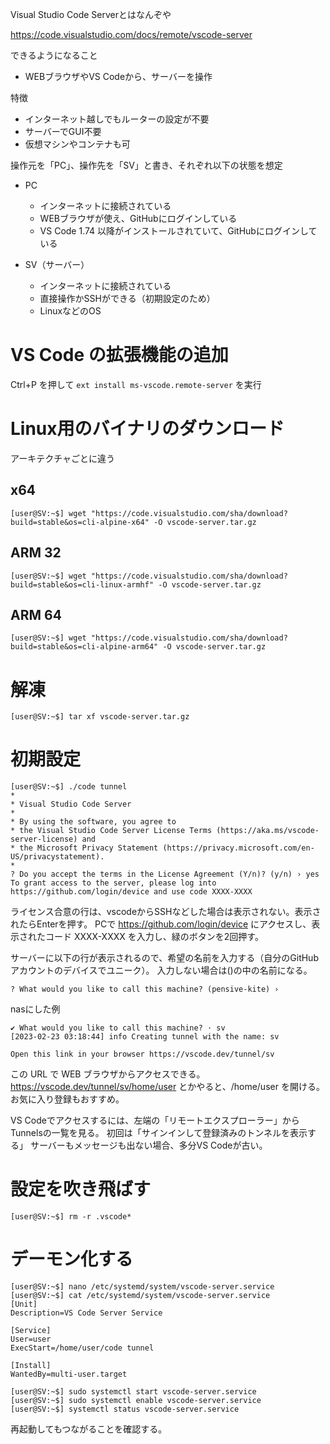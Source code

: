 Visual Studio Code Serverとはなんぞや

https://code.visualstudio.com/docs/remote/vscode-server

できるようになること
- WEBブラウザやVS Codeから、サーバーを操作

特徴
- インターネット越しでもルーターの設定が不要
- サーバーでGUI不要
- 仮想マシンやコンテナも可

操作元を「PC」、操作先を「SV」と書き、それぞれ以下の状態を想定

- PC
  - インターネットに接続されている
  - WEBブラウザが使え、GitHubにログインしている
  - VS Code 1.74 以降がインストールされていて、GitHubにログインしている

- SV（サーバー）
  - インターネットに接続されている
  - 直接操作かSSHができる（初期設定のため）
  - LinuxなどのOS

# VS Code の拡張機能の追加

Ctrl+P を押して `ext install ms-vscode.remote-server` を実行

# Linux用のバイナリのダウンロード

アーキテクチャごとに違う

## x64

```
[user@SV:~$] wget "https://code.visualstudio.com/sha/download?build=stable&os=cli-alpine-x64" -O vscode-server.tar.gz
```

## ARM 32

```
[user@SV:~$] wget "https://code.visualstudio.com/sha/download?build=stable&os=cli-linux-armhf" -O vscode-server.tar.gz
```

## ARM 64

```
[user@SV:~$] wget "https://code.visualstudio.com/sha/download?build=stable&os=cli-alpine-arm64" -O vscode-server.tar.gz
```

# 解凍

```
[user@SV:~$] tar xf vscode-server.tar.gz
```

# 初期設定

```
[user@SV:~$] ./code tunnel
*
* Visual Studio Code Server
*
* By using the software, you agree to
* the Visual Studio Code Server License Terms (https://aka.ms/vscode-server-license) and
* the Microsoft Privacy Statement (https://privacy.microsoft.com/en-US/privacystatement).
*
? Do you accept the terms in the License Agreement (Y/n)? (y/n) › yes
To grant access to the server, please log into https://github.com/login/device and use code XXXX-XXXX
```

ライセンス合意の行は、vscodeからSSHなどした場合は表示されない。表示されたらEnterを押す。
PCで https://github.com/login/device にアクセスし、表示されたコード XXXX-XXXX を入力し、緑のボタンを2回押す。

サーバーに以下の行が表示されるので、希望の名前を入力する（自分のGitHubアカウントのデバイスでユニーク）。
入力しない場合は()の中の名前になる。

```
? What would you like to call this machine? (pensive-kite) › 
```

nasにした例

```
✔ What would you like to call this machine? · sv
[2023-02-23 03:18:44] info Creating tunnel with the name: sv

Open this link in your browser https://vscode.dev/tunnel/sv
```

この URL で WEB ブラウザからアクセスできる。
https://vscode.dev/tunnel/sv/home/user とかやると、/home/user を開ける。
お気に入り登録もおすすめ。

VS Codeでアクセスするには、左端の「リモートエクスプローラー」からTunnelsの一覧を見る。
初回は「サインインして登録済みのトンネルを表示する」
サーバーもメッセージも出ない場合、多分VS Codeが古い。

# 設定を吹き飛ばす

```
[user@SV:~$] rm -r .vscode*
```

# デーモン化する

```
[user@SV:~$] nano /etc/systemd/system/vscode-server.service
[user@SV:~$] cat /etc/systemd/system/vscode-server.service
[Unit]
Description=VS Code Server Service

[Service]
User=user
ExecStart=/home/user/code tunnel

[Install]
WantedBy=multi-user.target

[user@SV:~$] sudo systemctl start vscode-server.service
[user@SV:~$] sudo systemctl enable vscode-server.service
[user@SV:~$] systemctl status vscode-server.service
```

再起動してもつながることを確認する。
